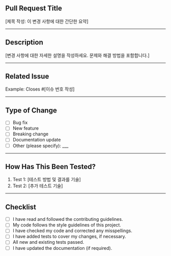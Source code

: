 ## Pull Request Title
[제목 작성: 이 변경 사항에 대한 간단한 요약]

---

## Description
[변경 사항에 대한 자세한 설명을 작성하세요. 문제와 해결 방법을 포함합니다.]

---

## Related Issue
Example: Closes #[이슈 번호 작성]

---

## Type of Change
- [ ] Bug fix  
- [ ] New feature  
- [ ] Breaking change  
- [ ] Documentation update  
- [ ] Other (please specify): ___  

---

## How Has This Been Tested?
1. Test 1: [테스트 방법 및 결과를 기술]  
2. Test 2: [추가 테스트 기술]  

---

## Checklist
- [ ] I have read and followed the contributing guidelines.  
- [ ] My code follows the style guidelines of this project.  
- [ ] I have checked my code and corrected any misspellings.  
- [ ] I have added tests to cover my changes, if necessary.  
- [ ] All new and existing tests passed.  
- [ ] I have updated the documentation (if required).  
